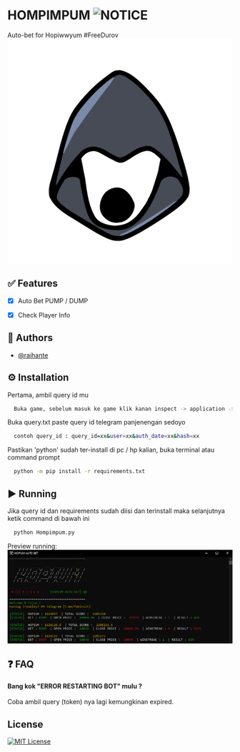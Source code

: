 
# HOMPIMPUM ![NOTICE](https://img.shields.io/badge/QUERY%20ID%20MATI%20DALAM%2024%20JAM%20%7C%20CEK%20SECARA%20BERKALA%20-f54842)

Auto-bet for Hopiwwyum #FreeDurov
![Logo](https://raw.githubusercontent.com/raihante/hompimpum/main/FreeDurov.png)


## ✅ Features

- [x]  Auto Bet PUMP / DUMP
- [x]  Check Player Info


## 🚀 Authors

- [@raihante](https://www.t.me/fakinsit)


## ⚙️ Installation
Pertama, ambil query id mu

```bash
  Buka game, sebelum masuk ke game klik kanan inspect -> application -> local storage -> tgwebapp -> query_id
```

Buka query.txt paste query id telegram panjenengan sedoyo

```bash
  contoh query_id : query_id=xx&user=xx&auth_date=xx&hash=xx
```

Pastikan 'python' sudah ter-install di pc / hp kalian, buka terminal atau command prompt

```bash
  python -m pip install -r requirements.txt
```
    
## ▶️ Running
Jika query id dan requirements sudah diisi dan terinstall maka selanjutnya ketik command di bawah ini

```bash
  python Hompimpum.py
```

Preview running:
![Run](https://raw.githubusercontent.com/raihante/hompimpum/main/run.png)


## ❓ FAQ

#### Bang kok "ERROR RESTARTING BOT" mulu ?

Coba ambil query (token) nya lagi kemungkinan expired.



## License



[![MIT License](https://img.shields.io/badge/License-MIT-green.svg)](https://choosealicense.com/licenses/mit/)


